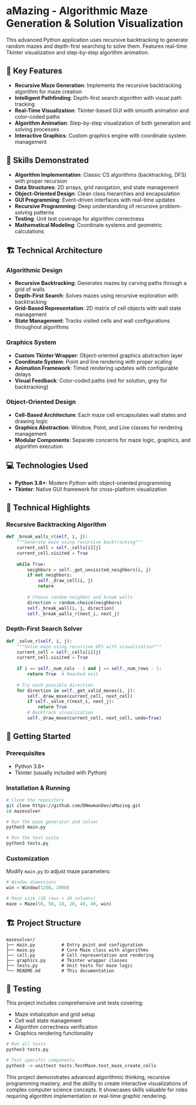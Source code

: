 # aMazing - Algorithmic Maze Generation & Solution Visualization #

This advanced Python application uses recursive backtracking to generate random mazes and depth-first searching to solve them. Features real-time Tkinter visualization and step-by-step algorithm animation.

## 🚀 Key Features

- **Recursive Maze Generation**: Implements the recursive backtracking algorithm for maze creation
- **Intelligent Pathfinding**: Depth-first search algorithm with visual path tracking
- **Real-Time Visualization**: Tkinter-based GUI with smooth animation and color-coded paths
- **Algorithm Animation**: Step-by-step visualization of both generation and solving processes
- **Interactive Graphics**: Custom graphics engine with coordinate system management
  
## 🎯 Skills Demonstrated

- **Algorithm Implementation**: Classic CS algorithms (backtracking, DFS) with proper recursion
- **Data Structures**: 2D arrays, grid navigation, and state management
- **Object-Oriented Design**: Clean class hierarchies and encapsulation
- **GUI Programming**: Event-driven interfaces with real-time updates
- **Recursive Programming**: Deep understanding of recursive problem-solving patterns
- **Testing**: Unit test coverage for algorithm correctness
- **Mathematical Modeling**: Coordinate systems and geometric calculations

## 🏗️ Technical Architecture

### Algorithmic Design
- **Recursive Backtracking**: Generates mazes by carving paths through a grid of walls
- **Depth-First Search**: Solves mazes using recursive exploration with backtracking
- **Grid-Based Representation**: 2D matrix of cell objects with wall state management
- **State Management**: Tracks visited cells and wall configurations throughout algorithms

### Graphics System
- **Custom Tkinter Wrapper**: Object-oriented graphics abstraction layer
- **Coordinate System**: Point and line rendering with proper scaling
- **Animation Framework**: Timed rendering updates with configurable delays
- **Visual Feedback**: Color-coded paths (red for solution, grey for backtracking)

### Object-Oriented Design
- **Cell-Based Architecture**: Each maze cell encapsulates wall states and drawing logic
- **Graphics Abstraction**: Window, Point, and Line classes for rendering management
- **Modular Components**: Separate concerns for maze logic, graphics, and algorithm execution

## 💻 Technologies Used

- **Python 3.8+**: Modern Python with object-oriented programming
- **Tkinter**: Native GUI framework for cross-platform visualization


## 🔧 Technical Highlights

### Recursive Backtracking Algorithm
```python
def _break_walls_r(self, i, j):
    """Generate maze using recursive backtracking"""
    current_cell = self._cells[i][j]
    current_cell.visited = True
    
    while True:
        neighbors = self._get_unvisited_neighbors(i, j)
        if not neighbors:
            self._draw_cell(i, j)
            return
            
        # Choose random neighbor and break walls
        direction = random.choice(neighbors)
        self._break_wall(i, j, direction)
        self._break_walls_r(next_i, next_j)
```

### Depth-First Search Solver
```python
def _solve_r(self, i, j):
    """Solve maze using recursive DFS with visualization"""
    current_cell = self._cells[i][j]
    current_cell.visited = True
    
    if i == self._num_cols - 1 and j == self._num_rows - 1:
        return True  # Reached exit
        
    # Try each possible direction
    for direction in self._get_valid_moves(i, j):
        self._draw_move(current_cell, next_cell)
        if self._solve_r(next_i, next_j):
            return True
        # Backtrack visualization
        self._draw_move(current_cell, next_cell, undo=True)
```



## 🚀 Getting Started

### Prerequisites
- Python 3.8+
- Tkinter (usually included with Python)

### Installation & Running
```bash
# Clone the repository
git clone https://github.com/DNewmanDev/aMazing.git
cd mazesolver

# Run the maze generator and solver
python3 main.py

# Run the test suite
python3 tests.py
```

### Customization
Modify `main.py` to adjust maze parameters:
```python
# Window dimensions
win = Window(1200, 1000)

# Maze size (18 rows × 20 columns)
maze = Maze(50, 50, 18, 20, 40, 40, win)
```


## 🏗️ Project Structure

```
mazesolver/
├── main.py          # Entry point and configuration
├── maze.py          # Core Maze class with algorithms
├── cell.py          # Cell representation and rendering
├── graphics.py      # Tkinter wrapper classes
├── tests.py         # Unit tests for maze logic
└── README.md        # This documentation
```

## 🧪 Testing

This project includes comprehensive unit tests covering:
- Maze initialization and grid setup
- Cell wall state management
- Algorithm correctness verification
- Graphics rendering functionality

```bash
# Run all tests
python3 tests.py

# Test specific components
python3 -m unittest tests.TestMaze.test_maze_create_cells
```

This project demonstrates advanced algorithmic thinking, recursive programming mastery, and the ability to create interactive visualizations of complex computer science concepts. It showcases skills valuable for roles requiring algorithm implementation or real-time graphic rendering.
